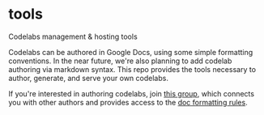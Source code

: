 # tools
Codelabs management &amp; hosting tools

Codelabs can be authored in Google Docs, using some simple formatting conventions. 
In the near future, we're also planning to add codelab authoring via markdown syntax.
This repo provides the tools necessary to author, generate, and serve your own codelabs.

If you're interested in authoring codelabs, join [this group](https://groups.google.com/forum/#!forum/codelab-authors),
which connects you with other authors and provides access to the 
[doc formatting rules](https://docs.google.com/document/d/18dnMdUJQaGKY1Tit_-fO1YOpOpAbA4hh0YDXQlCEjvA/edit?ts=574ec5d9).
